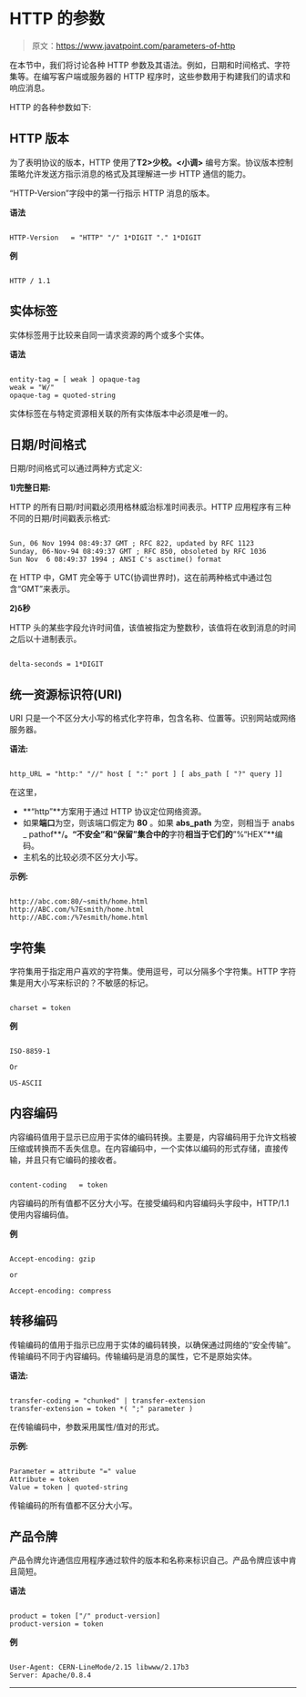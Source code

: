 # HTTP 的参数

> 原文：<https://www.javatpoint.com/parameters-of-http>

在本节中，我们将讨论各种 HTTP 参数及其语法。例如，日期和时间格式、字符集等。在编写客户端或服务器的 HTTP 程序时，这些参数用于构建我们的请求和响应消息。

HTTP 的各种参数如下:

## HTTP 版本

为了表明协议的版本，HTTP 使用了**T2>少校。<小调>** 编号方案。协议版本控制策略允许发送方指示消息的格式及其理解进一步 HTTP 通信的能力。

“HTTP-Version”字段中的第一行指示 HTTP 消息的版本。

**语法**

```

HTTP-Version   = "HTTP" "/" 1*DIGIT "." 1*DIGIT

```

**例**

```

HTTP / 1.1

```

## 实体标签

实体标签用于比较来自同一请求资源的两个或多个实体。

**语法**

```

entity-tag = [ weak ] opaque-tag
weak = "W/"
opaque-tag = quoted-string

```

实体标签在与特定资源相关联的所有实体版本中必须是唯一的。

## 日期/时间格式

日期/时间格式可以通过两种方式定义:

**1)完整日期:**

HTTP 的所有日期/时间戳必须用格林威治标准时间表示。HTTP 应用程序有三种不同的日期/时间戳表示格式:

```

Sun, 06 Nov 1994 08:49:37 GMT ; RFC 822, updated by RFC 1123
Sunday, 06-Nov-94 08:49:37 GMT ; RFC 850, obsoleted by RFC 1036
Sun Nov  6 08:49:37 1994 ; ANSI C's asctime() format

```

在 HTTP 中，GMT 完全等于 UTC(协调世界时)，这在前两种格式中通过包含“GMT”来表示。

**2)δ秒**

HTTP 头的某些字段允许时间值，该值被指定为整数秒，该值将在收到消息的时间之后以十进制表示。

```

delta-seconds = 1*DIGIT

```

## 统一资源标识符(URI)

URI 只是一个不区分大小写的格式化字符串，包含名称、位置等。识别网站或网络服务器。

**语法:**

```

http_URL = "http:" "//" host [ ":" port ] [ abs_path [ "?" query ]]

```

在这里，

*   **“http”**方案用于通过 HTTP 协议定位网络资源。
*   如果**端口**为空，则该端口假定为 **80** 。如果 **abs_path** 为空，则相当于 anabs _ pathof**/**。“不安全”和“保留”集合中的**字符**相当于它们的**”%“HEX”**编码。
*   主机名的比较必须不区分大小写。

**示例:**

```

http://abc.com:80/~smith/home.html
http://ABC.com/%7Esmith/home.html
http://ABC.com:/%7esmith/home.html

```

## 字符集

字符集用于指定用户喜欢的字符集。使用逗号，可以分隔多个字符集。HTTP 字符集是用大小写来标识的？不敏感的标记。

```

charset = token

```

**例**

```

ISO-8859-1

Or 

US-ASCII

```

## 内容编码

内容编码值用于显示已应用于实体的编码转换。主要是，内容编码用于允许文档被压缩或转换而不丢失信息。在内容编码中，一个实体以编码的形式存储，直接传输，并且只有它编码的接收者。

```

content-coding   = token

```

内容编码的所有值都不区分大小写。在接受编码和内容编码头字段中，HTTP/1.1 使用内容编码值。

**例**

```

Accept-encoding: gzip

or

Accept-encoding: compress

```

## 转移编码

传输编码的值用于指示已应用于实体的编码转换，以确保通过网络的“安全传输”。传输编码不同于内容编码。传输编码是消息的属性，它不是原始实体。

**语法:**

```

transfer-coding = "chunked" | transfer-extension
transfer-extension = token *( ";" parameter )

```

在传输编码中，参数采用属性/值对的形式。

**示例:**

```

Parameter = attribute "=" value
Attribute = token
Value = token | quoted-string

```

传输编码的所有值都不区分大小写。

## 产品令牌

产品令牌允许通信应用程序通过软件的版本和名称来标识自己。产品令牌应该中肯且简短。

**语法**

```

product = token ["/" product-version]
product-version = token

```

**例**

```

User-Agent: CERN-LineMode/2.15 libwww/2.17b3
Server: Apache/0.8.4

```

* * *